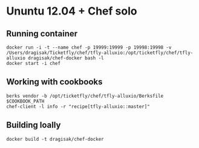 # Ununtu 12.04 + Chef solo


## Running container

```
docker run -i -t --name chef -p 19999:19999 -p 19998:19998 -v /Users/dragisak/Ticketfly/chef/tfly-alluxio:/opt/ticketfly/chef/tfly-alluxio dragisak/chef-docker bash -l
docker start -i chef
```

## Working with cookbooks

```
berks vendor -b /opt/ticketfly/chef/tfly-alluxio/Berksfile $COOKBOOK_PATH
chef-client -l info -r "recipe[tfly-alluxio::master]"
```

## Building loally

```
docker build -t dragisak/chef-docker
```